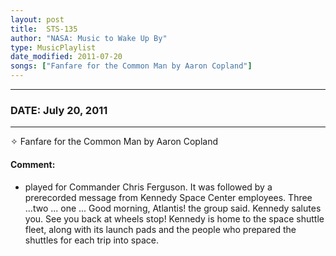 ```yaml
---
layout: post
title:  STS-135
author: "NASA: Music to Wake Up By"
type: MusicPlaylist
date_modified: 2011-07-20
songs: ["Fanfare for the Common Man by Aaron Copland"]
---
```


----
### DATE: July 20, 2011
----
✧ Fanfare for the Common Man by Aaron Copland

#### Comment:
* played for Commander Chris Ferguson. It was followed by a prerecorded message from Kennedy Space Center employees. Three ...two ... one ... Good morning, Atlantis! the group said. Kennedy salutes you. See you back at wheels stop! Kennedy is home to the space shuttle fleet, along with its launch pads and the people who prepared the shuttles for each trip into space.



<br/>
<center>
	<a target="_blank"
	   href="https://twitter.com/intent/tweet?hashtags=Space,NASA,Playlist,NASAWakeupCalls,SpaceProgram&text=🚀 {{ page.author}}, '{{ page.songs.first }}' {{ page.title }}, {{ page.date | date: '%B %d, %Y' }}. {{ site.url }}{{ page.url }}&via=nasawakeupcalls"><i class="fab fa-twitter" alt="Tweet this page" style="font-size: 1.3em;"></i></a>
	&nbsp; 	<i class="fas fa-user-astronaut" style="font-size: 1.5em;"></i> &nbsp;
    <a id="custom_amazon_link"
       type="amzn" search="#"
       category="popular music">
    <i class="fab fa-amazon" style="font-size: 1.3em;"></i></a>
</center>

<!-- Randomly resolve an individual entry from a song array -->
<script src="/assets/javascript/seedrandom.min.js"></script>
<script>
  var wake_me_up = ["Fanfare for the Common Man by Aaron Copland"];
  var prng = new Math.seedrandom();
  function randomSong() {
    song = wake_me_up[Math.floor(Math.random() * wake_me_up.length)];
    var amazon_link = document.getElementById("custom_amazon_link");
    amazon_link.setAttribute("search", song);
  }
  window.onload = randomSong();
</script>
